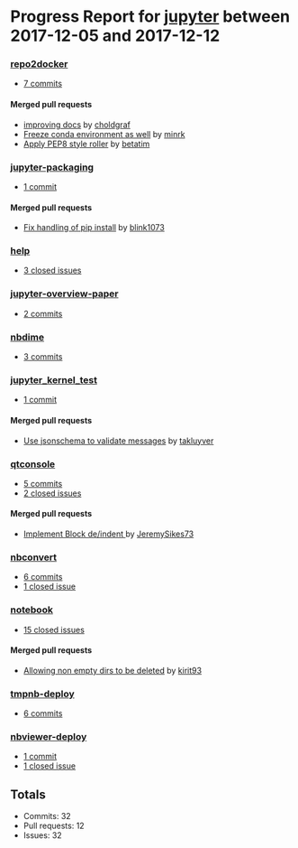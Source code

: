 # Progress Report for [jupyter](https://github.com/jupyter) between 2017-12-05 and 2017-12-12

### [repo2docker](https://github.com/jupyter/repo2docker)
-  [7 commits](https://github.com/jupyter/repo2docker/compare/master@%7B1512453600%7D...master@%7B1513058400%7D)

#### Merged pull requests
- [improving docs](https://github.com/jupyter/repo2docker/pull/165) by [choldgraf](https://github.com/choldgraf)
- [Freeze conda environment as well](https://github.com/jupyter/repo2docker/pull/163) by [minrk](https://github.com/minrk)
- [Apply PEP8 style roller](https://github.com/jupyter/repo2docker/pull/143) by [betatim](https://github.com/betatim)

### [jupyter-packaging](https://github.com/jupyter/jupyter-packaging)
-  [1 commit](https://github.com/jupyter/jupyter-packaging/compare/master@%7B1512453600%7D...master@%7B1513058400%7D)

#### Merged pull requests
- [Fix handling of pip install](https://github.com/jupyter/jupyter-packaging/pull/21) by [blink1073](https://github.com/blink1073)

### [help](https://github.com/jupyter/help)
-  [3 closed issues](https://github.com/jupyter/help/issues?utf8=%E2%9C%93&q=is%3Aissue%20closed%3A2017-12-05..2017-12-12)

### [jupyter-overview-paper](https://github.com/jupyter/jupyter-overview-paper)
-  [2 commits](https://github.com/jupyter/jupyter-overview-paper/compare/master@%7B1512453600%7D...master@%7B1513058400%7D)

### [nbdime](https://github.com/jupyter/nbdime)
-  [3 commits](https://github.com/jupyter/nbdime/compare/master@%7B1512453600%7D...master@%7B1513058400%7D)

### [jupyter_kernel_test](https://github.com/jupyter/jupyter_kernel_test)
-  [1 commit](https://github.com/jupyter/jupyter_kernel_test/compare/master@%7B1512453600%7D...master@%7B1513058400%7D)

#### Merged pull requests
- [Use jsonschema to validate messages](https://github.com/jupyter/jupyter_kernel_test/pull/37) by [takluyver](https://github.com/takluyver)

### [qtconsole](https://github.com/jupyter/qtconsole)
-  [5 commits](https://github.com/jupyter/qtconsole/compare/master@%7B1512453600%7D...master@%7B1513058400%7D)
-  [2 closed issues](https://github.com/jupyter/qtconsole/issues?utf8=%E2%9C%93&q=is%3Aissue%20closed%3A2017-12-05..2017-12-12)

#### Merged pull requests
- [Implement Block de/indent ](https://github.com/jupyter/qtconsole/pull/250) by [JeremySikes73](https://github.com/JeremySikes73)

### [nbconvert](https://github.com/jupyter/nbconvert)
-  [6 commits](https://github.com/jupyter/nbconvert/compare/master@%7B1512453600%7D...master@%7B1513058400%7D)
-  [1 closed issue](https://github.com/jupyter/nbconvert/issues?utf8=%E2%9C%93&q=is%3Aissue%20closed%3A2017-12-05..2017-12-12)

### [notebook](https://github.com/jupyter/notebook)
-  [15 closed issues](https://github.com/jupyter/notebook/issues?utf8=%E2%9C%93&q=is%3Aissue%20closed%3A2017-12-05..2017-12-12)

#### Merged pull requests
- [Allowing non empty dirs to be deleted](https://github.com/jupyter/notebook/pull/3108) by [kirit93](https://github.com/kirit93)

### [tmpnb-deploy](https://github.com/jupyter/tmpnb-deploy)
-  [6 commits](https://github.com/jupyter/tmpnb-deploy/compare/master@%7B1512453600%7D...master@%7B1513058400%7D)

### [nbviewer-deploy](https://github.com/jupyter/nbviewer-deploy)
-  [1 commit](https://github.com/jupyter/nbviewer-deploy/compare/master@%7B1512453600%7D...master@%7B1513058400%7D)
-  [1 closed issue](https://github.com/jupyter/nbviewer-deploy/issues?utf8=%E2%9C%93&q=is%3Aissue%20closed%3A2017-12-05..2017-12-12)

## Totals
- Commits: 32
- Pull requests: 12
- Issues: 32
